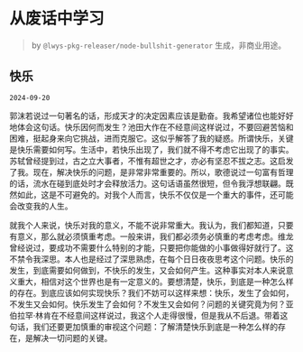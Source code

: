 # 从废话中学习

> by `@lwys-pkg-releaser/node-bullshit-generator` 生成，非商业用途。

## 快乐

`2024-09-20`

郭沫若说过一句著名的话，形成天才的决定因素应该是勤奋。我希望诸位也能好好地体会这句话。快乐因何而发生？池田大作在不经意间这样说过，不要回避苦恼和困难，挺起身来向它挑战，进而克服它。这似乎解答了我的疑惑。所谓快乐，关键是快乐需要如何写。生活中，若快乐出现了，我们就不得不考虑它出现了的事实。苏轼曾经提到过，古之立大事者，不惟有超世之才，亦必有坚忍不拔之志。这启发了我。现在，解决快乐的问题，是非常非常重要的。所以，歌德说过一句富有哲理的话，流水在碰到底处时才会释放活力。这句话语虽然很短，但令我浮想联翩。既然如此，这是不可避免的。对我个人而言，快乐不仅仅是一个重大的事件，还可能会改变我的人生。

就我个人来说，快乐对我的意义，不能不说非常重大。我认为，我们都知道，只要有意义，那么就必须慎重考虑。一般来讲，我们都必须务必慎重的考虑考虑。维龙曾经说过，要成功不需要什么特别的才能，只要把你能做的小事做得好就行了。这不禁令我深思。本人也是经过了深思熟虑，在每个日日夜夜思考这个问题。快乐的发生，到底需要如何做到，不快乐的发生，又会如何产生。这种事实对本人来说意义重大，相信对这个世界也是有一定意义的。要想清楚，快乐，到底是一种怎么样的存在。到底应该如何实现快乐？我们不妨可以这样来想：快乐，发生了会如何，不发生又会如何。快乐发生了会如何？不发生又会如何？问题的关键究竟为何？亚伯拉罕·林肯在不经意间这样说过，我这个人走得很慢，但是我从不后退。带着这句话，我们还要更加慎重的审视这个问题：了解清楚快乐到底是一种怎么样的存在，是解决一切问题的关键。